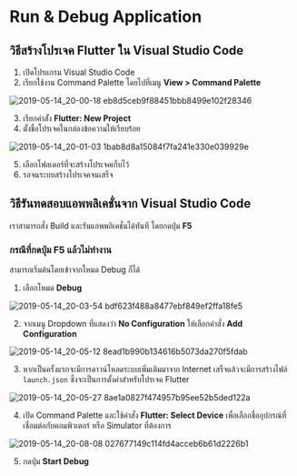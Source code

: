 
# Run & Debug Application

## วิธีสร้างโปรเจค Flutter ใน Visual Studio Code

1. เปิดโปรแกรม Visual Studio Code
2. เรียกใช้งาน Command Palette โดยไปที่เมนู **View > Command Palette**

![2019-05-14_20-00-18 eb8d5ceb9f88451bbb8499e102f28346](https://user-images.githubusercontent.com/85179/66842810-1819fd00-ef96-11e9-9673-39896b688fac.png)


3. เรียกคำส่ัง **Flutter: New Project**
4. ตั้งชื่อโปรเจคในกล่องข้อความให้เรียบร้อย

![2019-05-14_20-01-03 1bab8d8a15084f7fa241e330e039929e](https://user-images.githubusercontent.com/85179/66843057-6deea500-ef96-11e9-9f85-34def7a14a92.png)


5. เลือกโฟลเดอร์ที่จะสร้างโปรเจคเก็บไว้
6. รอจนระบบสร้างโปรเจคจนเสร็จ

## วิธีรันทดสอบแอพพลิเคชั่นจาก Visual Studio Code

เราสามารถสั่ง Build และรันแอพพลิเคชั่นได้ทันที โดยกดปุ่ม **F5**

### กรณีที่กดปุ่ม F5 แล้วไม่ทำงาน

สามารถเริ่มต้นโดยเข้าจากโหมด Debug ก็ได้ 

1. เลือกโหมด **Debug**

![2019-05-14_20-03-54 bdf623f488a8477ebf849ef2ffa18fe5](https://user-images.githubusercontent.com/85179/66843090-7b0b9400-ef96-11e9-8bd2-c1a56d9fe286.png)


2. จากเมนู Dropdown ที่แสดงว่า **No Configuration** ให้เลือกคำสั่ง **Add Configuration**

![2019-05-14_20-05-12 8ead1b990b134616b5073da270f5fdab](https://user-images.githubusercontent.com/85179/66843117-88c11980-ef96-11e9-8805-813852722dc7.png)


3. หากเป็นครั้งแรกจะมีการดาวน์โหลดระบบเพิ่มเติมมาจาก Internet เสร็จแล้วจะมีการสร้างไฟล์ `launch.json` ซึ่งจะเป็นการตั้งค่าสำหรับโปรเจค Flutter

![2019-05-14_20-05-27 8ae1a0827f474957b95ee52b5ded122a](https://user-images.githubusercontent.com/85179/66843154-94acdb80-ef96-11e9-956c-8937e517b998.png)

4. เปิด Command Palette และใช้คำสั่ง **Flutter: Select Device** เพื่อเลือกชื่ออุปกรณ์ที่เชื่อมต่อกับคอมพิวเตอร์ หรือ Simulator ที่ต้องการ

![2019-05-14_20-08-08 027677149c114fd4acceb6b61d2226b1](https://user-images.githubusercontent.com/85179/66843184-a0000700-ef96-11e9-9ec3-f3d99faf61c3.png)

5. กดปุ่ม **Start Debug**